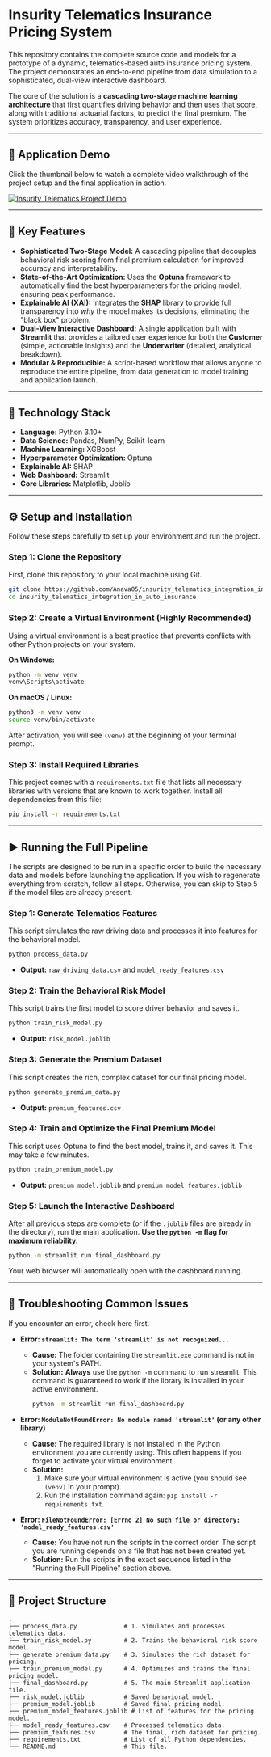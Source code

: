 # Insurity Telematics Insurance Pricing System

This repository contains the complete source code and models for a prototype of a dynamic, telematics-based auto insurance pricing system. The project demonstrates an end-to-end pipeline from data simulation to a sophisticated, dual-view interactive dashboard.

The core of the solution is a **cascading two-stage machine learning architecture** that first quantifies driving behavior and then uses that score, along with traditional actuarial factors, to predict the final premium. The system prioritizes accuracy, transparency, and user experience.

---

## 🎥 Application Demo

Click the thumbnail below to watch a complete video walkthrough of the project setup and the final application in action.

[![Insurity Telematics Project Demo](https://img.youtube.com/vi/FjS6_3U-Q5c/maxresdefault.jpg)](https://www.youtube.com/watch?v=FjS6_3U-Q5c)

---

## 🚀 Key Features

*   **Sophisticated Two-Stage Model:** A cascading pipeline that decouples behavioral risk scoring from final premium calculation for improved accuracy and interpretability.
*   **State-of-the-Art Optimization:** Uses the **Optuna** framework to automatically find the best hyperparameters for the pricing model, ensuring peak performance.
*   **Explainable AI (XAI):** Integrates the **SHAP** library to provide full transparency into *why* the model makes its decisions, eliminating the "black box" problem.
*   **Dual-View Interactive Dashboard:** A single application built with **Streamlit** that provides a tailored user experience for both the **Customer** (simple, actionable insights) and the **Underwriter** (detailed, analytical breakdown).
*   **Modular & Reproducible:** A script-based workflow that allows anyone to reproduce the entire pipeline, from data generation to model training and application launch.

---

## 🔧 Technology Stack

*   **Language:** Python 3.10+
*   **Data Science:** Pandas, NumPy, Scikit-learn
*   **Machine Learning:** XGBoost
*   **Hyperparameter Optimization:** Optuna
*   **Explainable AI:** SHAP
*   **Web Dashboard:** Streamlit
*   **Core Libraries:** Matplotlib, Joblib

---

## ⚙️ Setup and Installation

Follow these steps carefully to set up your environment and run the project.

### Step 1: Clone the Repository

First, clone this repository to your local machine using Git.

```bash
git clone https://github.com/Anava05/insurity_telematics_integration_in_auto_insurance.git
cd insurity_telematics_integration_in_auto_insurance
```

### Step 2: Create a Virtual Environment (Highly Recommended)

Using a virtual environment is a best practice that prevents conflicts with other Python projects on your system.

**On Windows:**
```bash
python -m venv venv
venv\Scripts\activate
```

**On macOS / Linux:**
```bash
python3 -m venv venv
source venv/bin/activate
```

After activation, you will see `(venv)` at the beginning of your terminal prompt.

### Step 3: Install Required Libraries

This project comes with a `requirements.txt` file that lists all necessary libraries with versions that are known to work together. Install all dependencies from this file:
```bash
pip install -r requirements.txt
```

---

## ▶️ Running the Full Pipeline

The scripts are designed to be run in a specific order to build the necessary data and models before launching the application. If you wish to regenerate everything from scratch, follow all steps. Otherwise, you can skip to Step 5 if the model files are already present.

### Step 1: Generate Telematics Features

This script simulates the raw driving data and processes it into features for the behavioral model.

```bash
python process_data.py
```
*   **Output:** `raw_driving_data.csv` and `model_ready_features.csv`

### Step 2: Train the Behavioral Risk Model

This script trains the first model to score driver behavior and saves it.

```bash
python train_risk_model.py
```
*   **Output:** `risk_model.joblib`

### Step 3: Generate the Premium Dataset

This script creates the rich, complex dataset for our final pricing model.

```bash
python generate_premium_data.py
```
*   **Output:** `premium_features.csv`

### Step 4: Train and Optimize the Final Premium Model

This script uses Optuna to find the best model, trains it, and saves it. This may take a few minutes.

```bash
python train_premium_model.py
```
*   **Output:** `premium_model.joblib` and `premium_model_features.joblib`

### Step 5: Launch the Interactive Dashboard

After all previous steps are complete (or if the `.joblib` files are already in the directory), run the main application. **Use the `python -m` flag for maximum reliability.**

```bash
python -m streamlit run final_dashboard.py
```

Your web browser will automatically open with the dashboard running.

---

## 🐛 Troubleshooting Common Issues

If you encounter an error, check here first.

*   **Error: `streamlit: The term 'streamlit' is not recognized...`**
    *   **Cause:** The folder containing the `streamlit.exe` command is not in your system's PATH.
    *   **Solution:** **Always** use the `python -m` command to run streamlit. This command is guaranteed to work if the library is installed in your active environment.
        ```bash
        python -m streamlit run final_dashboard.py
        ```

*   **Error: `ModuleNotFoundError: No module named 'streamlit'` (or any other library)**
    *   **Cause:** The required library is not installed in the Python environment you are currently using. This often happens if you forget to activate your virtual environment.
    *   **Solution:**
        1.  Make sure your virtual environment is active (you should see `(venv)` in your prompt).
        2.  Run the installation command again: `pip install -r requirements.txt`.

*   **Error: `FileNotFoundError: [Errno 2] No such file or directory: 'model_ready_features.csv'`**
    *   **Cause:** You have not run the scripts in the correct order. The script you are running depends on a file that has not been created yet.
    *   **Solution:** Run the scripts in the exact sequence listed in the "Running the Full Pipeline" section above.

---

## 📁 Project Structure

```
.
├── process_data.py             # 1. Simulates and processes telematics data.
├── train_risk_model.py         # 2. Trains the behavioral risk score model.
├── generate_premium_data.py    # 3. Simulates the rich dataset for pricing.
├── train_premium_model.py      # 4. Optimizes and trains the final pricing model.
├── final_dashboard.py          # 5. The main Streamlit application file.
├── risk_model.joblib           # Saved behavioral model.
├── premium_model.joblib        # Saved final pricing model.
├── premium_model_features.joblib # List of features for the pricing model.
├── model_ready_features.csv    # Processed telematics data.
├── premium_features.csv        # The final, rich dataset for pricing.
├── requirements.txt            # List of all Python dependencies.
└── README.md                   # This file.
```
